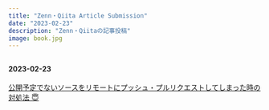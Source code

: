 ```yaml
---
title: "Zenn・Qiita Article Submission"
date: "2023-02-23"
description: "Zenn・Qiitaの記事投稿"
image: book.jpg
---
```


##

#### 2023-02-23

 [公開予定でないソースをリモートにプッシュ・プルリクエストしてしまった時の対処法 😇](https://zenn.dev/protein/articles/commit-and-push-sources-delete-pull-requests)

